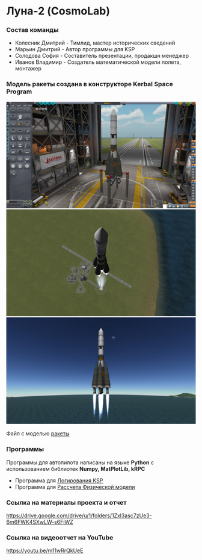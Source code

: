 # Луна-2 (CosmoLab)
### Состав команды
- Колесник Дмитрий - Тимлид, мастер исторических сведений
- Марьин Дмитрий - Автор программы для KSP
- Солодова София - Составитель презентации, продакшн менеджер
- Иванов Владимир - Создатель математической модели полета, монтажер

### Модель ракеты создана в конструкторе Kerbal Space Program
![image94](images/2.jpg)
![Final1](images/1.jpg)
![Final2](images/3.jpg)

Файл с моделью [ракеты](Spaceship.craft)

### Программы 
Программы для автопилота написаны на языке **Python** с использованием библиотек **Numpy, MatPlotLib, kRPC**
- Программа для [Логирования KSP](Programs/logger.py)
- Программа для [Рассчета Физической модели](Programs/model.py)

### Ссылка на материалы проекта и отчет
https://drive.google.com/drive/u/1/folders/1Zxl3asc7zUe3-6m6FWK4SXwLW-s6FiWZ

### Ссылка на видеоотчет на YouTube
https://youtu.be/m11wRrQkUeE
